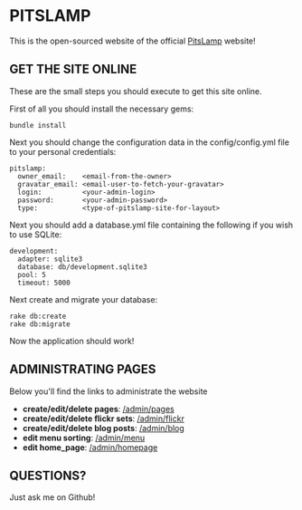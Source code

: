 PITSLAMP
========

This is the open-sourced website of the official [PitsLamp](http://www.pitslamp.be) website!

GET THE SITE ONLINE
-------------------

These are the small steps you should execute to get this site online.

First of all you should install the necessary gems:

    bundle install

Next you should change the configuration data in the config/config.yml file to your personal credentials:

    pitslamp:
      owner_email:    <email-from-the-owner>
      gravatar_email: <email-user-to-fetch-your-gravatar>
      login:          <your-admin-login>
      password:       <your-admin-password>
      type:           <type-of-pitslamp-site-for-layout>

Next you should add a database.yml file containing the following if you wish to use SQLite:

    development:
      adapter: sqlite3
      database: db/development.sqlite3
      pool: 5
      timeout: 5000

Next create and migrate your database:

    rake db:create
    rake db:migrate

Now the application should work!

ADMINISTRATING PAGES
--------------------

Below you'll find the links to administrate the website

- **create/edit/delete pages**: [/admin/pages](http://localhost:3000/admin/pages)
- **create/edit/delete flickr sets**: [/admin/flickr](http://localhost:3000/admin/flickr)
- **create/edit/delete blog posts**: [/admin/blog](http://localhost:3000/admin/blog)
- **edit menu sorting**: [/admin/menu](http://localhost:3000/admin/menu)
- **edit home_page**: [/admin/homepage](http://localhost:3000/admin/homepage)

QUESTIONS?
----------

Just ask me on Github!